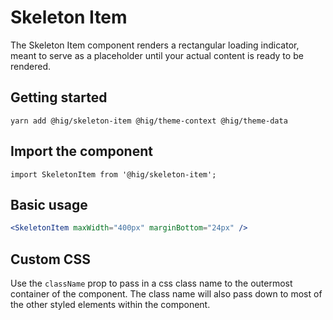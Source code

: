 # Skeleton Item

The Skeleton Item component renders a rectangular loading indicator, meant to serve as a placeholder until your actual content is ready to be rendered.

## Getting started

```
yarn add @hig/skeleton-item @hig/theme-context @hig/theme-data
```

## Import the component

```
import SkeletonItem from '@hig/skeleton-item';
```

## Basic usage

```jsx
<SkeletonItem maxWidth="400px" marginBottom="24px" />
```
## Custom CSS

Use the `className` prop to pass in a css class name to the outermost container of the component. The class name will also pass down to most of the other styled elements within the component.
